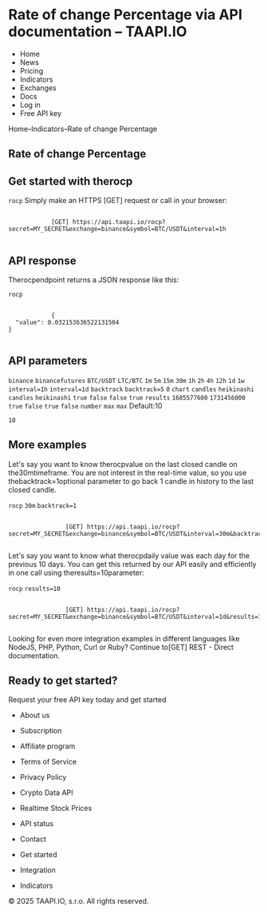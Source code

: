 # Rate of change Percentage via API documentation – TAAPI.IO

- Home
- News
- Pricing
- Indicators
- Exchanges
- Docs
- Log in
- Free API key

Home–Indicators–Rate of change Percentage


## Rate of change Percentage

## Get started with therocp
`rocp` Simply make an HTTPS [GET] request or call in your browser:


```

			[GET] https://api.taapi.io/rocp?secret=MY_SECRET&exchange=binance&symbol=BTC/USDT&interval=1h
		
```

## API response
Therocpendpoint returns a JSON response like this:

`rocp` 
```

			{
  "value": 0.032153636522131504
}
		
```

## API parameters
`binance` `binancefutures` `BTC/USDT` `LTC/BTC` `1m` `5m` `15m` `30m` `1h` `2h` `4h` `12h` `1d` `1w` `interval=1h` `interval=1d` `backtrack` `backtrack=5` `0` `chart` `candles` `heikinashi` `candles` `heikinashi` `true` `false` `false` `true` `results` `1685577600` `1731456000` `true` `false` `true` `false` `number` `max` `max` Default:10

`10` 
## More examples
Let's say you want to know therocpvalue on the last closed candle on the30mtimeframe. You are not interest in the real-time value, so you use thebacktrack=1optional parameter to go back 1 candle in history to the last closed candle.

`rocp` `30m` `backtrack=1` 
```

				[GET] https://api.taapi.io/rocp?secret=MY_SECRET&exchange=binance&symbol=BTC/USDT&interval=30m&backtrack=1
			
```
Let's say you want to know what therocpdaily value was each day for the previous 10 days. You can get this returned by our API easily and efficiently in one call using theresults=10parameter:

`rocp` `results=10` 
```

				[GET] https://api.taapi.io/rocp?secret=MY_SECRET&exchange=binance&symbol=BTC/USDT&interval=1d&results=10
			
```
Looking for even more integration examples in different languages like NodeJS, PHP, Python, Curl or Ruby? Continue to[GET] REST - Direct documentation.


## Ready to get started?
Request your free API key today and get started

- About us
- Subscription
- Affiliate program
- Terms of Service
- Privacy Policy
- Crypto Data API
- Realtime Stock Prices
- API status
- Contact

- Get started
- Integration
- Indicators

© 2025 TAAPI.IO, s.r.o. All rights reserved.

